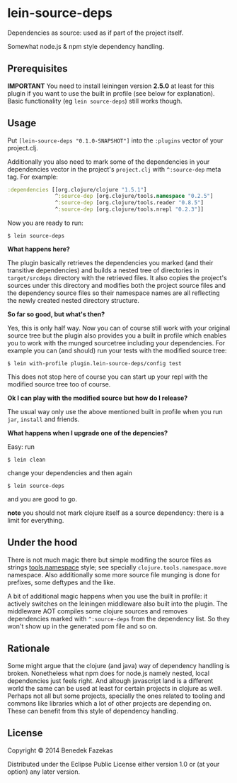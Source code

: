 # lein-source-deps

Dependencies as source: used as if part of the project itself.

Somewhat node.js & npm style dependency handling.

## Prerequisites

**IMPORTANT** You need to install leiningen version **2.5.0** at least for this plugin if you want to use the built in profile (see below for explanation). Basic functionality (eg `lein source-deps`) still works though.

## Usage

Put `[lein-source-deps "0.1.0-SNAPSHOT"]` into the `:plugins` vector of your project.clj.

Additionally you also need to mark some of the dependencies in your dependencies vector in the project's `project.clj` with `^:source-dep` meta tag. For example:

```clojure
:dependencies [[org.clojure/clojure "1.5.1"]
               ^:source-dep [org.clojure/tools.namespace "0.2.5"]
               ^:source-dep [org.clojure/tools.reader "0.8.5"]
               ^:source-dep [org.clojure/tools.nrepl "0.2.3"]]
```

Now you are ready to run:

    $ lein source-deps

**What happens here?**

The plugin basically retrieves the dependencies you marked (and their transitive dependencies) and builds a nested tree of directories in `target/srcdeps` directory with the retrieved files. It also copies the project's sources under this directory and modifies both the project source files and the dependency source files so their namespace names are all reflecting the newly created nested directory structure.

**So far so good, but what's then?**

Yes, this is only half way. Now you can of course still work with your original source tree but the plugin also provides you a built in profile which enables you to work with the munged sourcetree including your dependencies. For example you can (and should) run your tests with the modified source tree:

    $ lein with-profile plugin.lein-source-deps/config test

This does not stop here of course you can start up your repl with the modified source tree too of course.

**Ok I can play with the modified source but how do I release?**

The usual way only use the above mentioned built in profile when you run `jar`, `install` and friends.

**What happens when I upgrade one of the depencies?**

Easy: run

    $ lein clean

change your dependencies and then again

    $ lein source-deps

and you are good to go.

**note** you should not mark clojure itself as a source dependency: there is a limit for everything.

## Under the hood

There is not much magic there but simple modifing the source files as strings [tools.namespace](https://github.com/clojure/tools.namespace) style; see specially `clojure.tools.namespace.move` namespace. Also additionally some more source file munging is done for prefixes, some deftypes and the like.

A bit of additional magic happens when you use the built in profile: it actively switches on the leiningen middleware also built into the plugin. The middleware AOT compiles some clojure sources and removes dependencies marked with `^:source-deps` from the dependency list. So they won't show up in the generated pom file and so on.

## Rationale

Some might argue that the clojure (and java) way of dependency handling is broken. Nonetheless what npm does for node.js namely nested, local dependencies just feels right. And altough javascript land is a different world the same can be used at least for certain projects in clojure as well. Perhaps not all but some projects, specially the ones related to tooling and commons like libraries which a lot of other projects are depending on. These can benefit from this style of dependency handling.

## License

Copyright © 2014 Benedek Fazekas

Distributed under the Eclipse Public License either version 1.0 or (at
your option) any later version.
